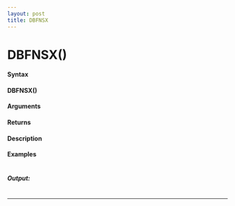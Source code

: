 ```yaml
---
layout: post
title: DBFNSX
---
```


# DBFNSX()


#### Syntax

#### DBFNSX()

#### Arguments

#### Returns

#### Description

#### Examples

```

```

##### Output:

```

```

---